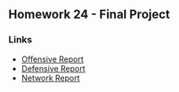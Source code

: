 ## Homework 24 - Final Project

### Links

* [Offensive Report](./OffensiveReport.md)
* [Defensive Report](./DefensiveReport.md)
* [Network Report](./NetworkReport.md)
